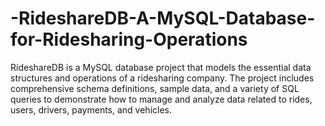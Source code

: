 # -RideshareDB-A-MySQL-Database-for-Ridesharing-Operations
RideshareDB is a MySQL database project that models the essential data structures and operations of a ridesharing company. The project includes comprehensive schema definitions, sample data, and a variety of SQL queries to demonstrate how to manage and analyze data related to rides, users, drivers, payments, and vehicles.
